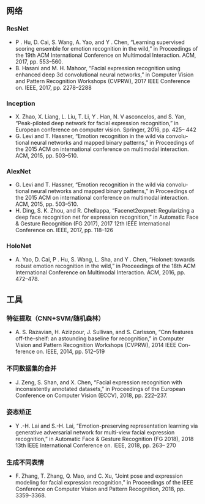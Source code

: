 ## 网络

### ResNet

+  P . Hu, D. Cai, S. Wang, A. Yao, and Y . Chen, “Learning supervised
  scoring ensemble for emotion recognition in the wild,” in Proceedings
  of the 19th ACM International Conference on Multimodal Interaction.
  ACM, 2017, pp. 553–560.
+  B. Hasani and M. H. Mahoor, “Facial expression recognition using
  enhanced deep 3d convolutional neural networks,” in Computer Vision
  and Pattern Recognition Workshops (CVPRW), 2017 IEEE Conference
  on. IEEE, 2017, pp. 2278–2288

### Inception

+  X. Zhao, X. Liang, L. Liu, T. Li, Y . Han, N. V asconcelos, and
  S. Yan, “Peak-piloted deep network for facial expression recognition,”
  in European conference on computer vision. Springer, 2016, pp. 425–
  442
+ G. Levi and T. Hassner, “Emotion recognition in the wild via convolu-
  tional neural networks and mapped binary patterns,” in Proceedings of
  the 2015 ACM on international conference on multimodal interaction.
  ACM, 2015, pp. 503–510.

### AlexNet

+ G. Levi and T. Hassner, “Emotion recognition in the wild via convolu-
  tional neural networks and mapped binary patterns,” in Proceedings of
  the 2015 ACM on international conference on multimodal interaction.
  ACM, 2015, pp. 503–510.
+  H. Ding, S. K. Zhou, and R. Chellappa, “Facenet2expnet: Regularizing
  a deep face recognition net for expression recognition,” in Automatic
  Face & Gesture Recognition (FG 2017), 2017 12th IEEE International
  Conference on. IEEE, 2017, pp. 118–126

### HoloNet

+  A. Yao, D. Cai, P . Hu, S. Wang, L. Sha, and Y . Chen, “Holonet: towards
  robust emotion recognition in the wild,” in Proceedings of the 18th ACM
  International Conference on Multimodal Interaction. ACM, 2016, pp.
  472–478.

## 工具

### 特征提取（CNN+SVM/随机森林）

+ A. S. Razavian, H. Azizpour, J. Sullivan, and S. Carlsson, “Cnn features
  off-the-shelf: an astounding baseline for recognition,” in Computer
  Vision and Pattern Recognition Workshops (CVPRW), 2014 IEEE Con-
  ference on. IEEE, 2014, pp. 512–519

### 不同数据集的合并

+  J. Zeng, S. Shan, and X. Chen, “Facial expression recognition with
  inconsistently annotated datasets,” in Proceedings of the European
  Conference on Computer Vision (ECCV), 2018, pp. 222–237.

### 姿态矫正

+  Y .-H. Lai and S.-H. Lai, “Emotion-preserving representation learning
  via generative adversarial network for multi-view facial expression
  recognition,” in Automatic Face & Gesture Recognition (FG 2018),
  2018 13th IEEE International Conference on.  IEEE, 2018, pp. 263–
  270

### 生成不同表情

+  F. Zhang, T. Zhang, Q. Mao, and C. Xu, “Joint pose and expression
  modeling for facial expression recognition,” in Proceedings of the IEEE
  Conference on Computer Vision and Pattern Recognition, 2018, pp.
  3359–3368.